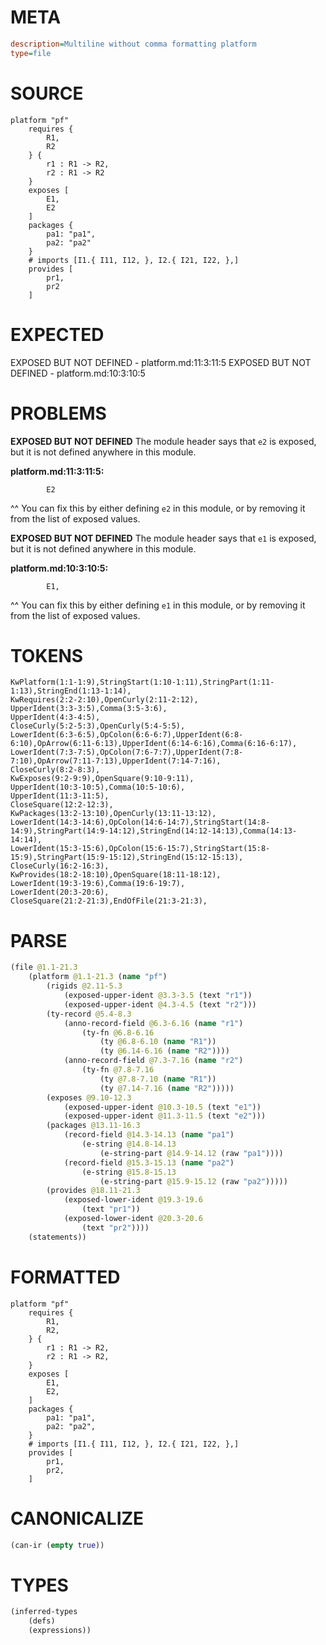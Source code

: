 # META
~~~ini
description=Multiline without comma formatting platform
type=file
~~~
# SOURCE
~~~roc
platform "pf"
	requires {
		R1,
		R2
	} {
		r1 : R1 -> R2,
		r2 : R1 -> R2
	}
	exposes [
		E1,
		E2
	]
	packages {
		pa1: "pa1",
		pa2: "pa2"
	}
	# imports [I1.{ I11, I12, }, I2.{ I21, I22, },]
	provides [
		pr1,
		pr2
	]
~~~
# EXPECTED
EXPOSED BUT NOT DEFINED - platform.md:11:3:11:5
EXPOSED BUT NOT DEFINED - platform.md:10:3:10:5
# PROBLEMS
**EXPOSED BUT NOT DEFINED**
The module header says that `e2` is exposed, but it is not defined anywhere in this module.

**platform.md:11:3:11:5:**
```roc
		E2
```
  ^^
You can fix this by either defining `e2` in this module, or by removing it from the list of exposed values.

**EXPOSED BUT NOT DEFINED**
The module header says that `e1` is exposed, but it is not defined anywhere in this module.

**platform.md:10:3:10:5:**
```roc
		E1,
```
  ^^
You can fix this by either defining `e1` in this module, or by removing it from the list of exposed values.

# TOKENS
~~~zig
KwPlatform(1:1-1:9),StringStart(1:10-1:11),StringPart(1:11-1:13),StringEnd(1:13-1:14),
KwRequires(2:2-2:10),OpenCurly(2:11-2:12),
UpperIdent(3:3-3:5),Comma(3:5-3:6),
UpperIdent(4:3-4:5),
CloseCurly(5:2-5:3),OpenCurly(5:4-5:5),
LowerIdent(6:3-6:5),OpColon(6:6-6:7),UpperIdent(6:8-6:10),OpArrow(6:11-6:13),UpperIdent(6:14-6:16),Comma(6:16-6:17),
LowerIdent(7:3-7:5),OpColon(7:6-7:7),UpperIdent(7:8-7:10),OpArrow(7:11-7:13),UpperIdent(7:14-7:16),
CloseCurly(8:2-8:3),
KwExposes(9:2-9:9),OpenSquare(9:10-9:11),
UpperIdent(10:3-10:5),Comma(10:5-10:6),
UpperIdent(11:3-11:5),
CloseSquare(12:2-12:3),
KwPackages(13:2-13:10),OpenCurly(13:11-13:12),
LowerIdent(14:3-14:6),OpColon(14:6-14:7),StringStart(14:8-14:9),StringPart(14:9-14:12),StringEnd(14:12-14:13),Comma(14:13-14:14),
LowerIdent(15:3-15:6),OpColon(15:6-15:7),StringStart(15:8-15:9),StringPart(15:9-15:12),StringEnd(15:12-15:13),
CloseCurly(16:2-16:3),
KwProvides(18:2-18:10),OpenSquare(18:11-18:12),
LowerIdent(19:3-19:6),Comma(19:6-19:7),
LowerIdent(20:3-20:6),
CloseSquare(21:2-21:3),EndOfFile(21:3-21:3),
~~~
# PARSE
~~~clojure
(file @1.1-21.3
	(platform @1.1-21.3 (name "pf")
		(rigids @2.11-5.3
			(exposed-upper-ident @3.3-3.5 (text "r1"))
			(exposed-upper-ident @4.3-4.5 (text "r2")))
		(ty-record @5.4-8.3
			(anno-record-field @6.3-6.16 (name "r1")
				(ty-fn @6.8-6.16
					(ty @6.8-6.10 (name "R1"))
					(ty @6.14-6.16 (name "R2"))))
			(anno-record-field @7.3-7.16 (name "r2")
				(ty-fn @7.8-7.16
					(ty @7.8-7.10 (name "R1"))
					(ty @7.14-7.16 (name "R2")))))
		(exposes @9.10-12.3
			(exposed-upper-ident @10.3-10.5 (text "e1"))
			(exposed-upper-ident @11.3-11.5 (text "e2")))
		(packages @13.11-16.3
			(record-field @14.3-14.13 (name "pa1")
				(e-string @14.8-14.13
					(e-string-part @14.9-14.12 (raw "pa1"))))
			(record-field @15.3-15.13 (name "pa2")
				(e-string @15.8-15.13
					(e-string-part @15.9-15.12 (raw "pa2")))))
		(provides @18.11-21.3
			(exposed-lower-ident @19.3-19.6
				(text "pr1"))
			(exposed-lower-ident @20.3-20.6
				(text "pr2"))))
	(statements))
~~~
# FORMATTED
~~~roc
platform "pf"
	requires {
		R1,
		R2,
	} {
		r1 : R1 -> R2,
		r2 : R1 -> R2,
	}
	exposes [
		E1,
		E2,
	]
	packages {
		pa1: "pa1",
		pa2: "pa2",
	}
	# imports [I1.{ I11, I12, }, I2.{ I21, I22, },]
	provides [
		pr1,
		pr2,
	]
~~~
# CANONICALIZE
~~~clojure
(can-ir (empty true))
~~~
# TYPES
~~~clojure
(inferred-types
	(defs)
	(expressions))
~~~
